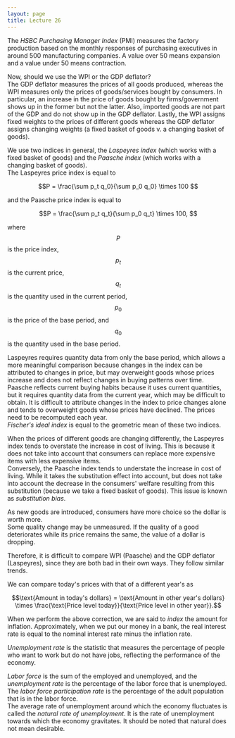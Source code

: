 ```yaml
---
layout: page
title: Lecture 26
---
```


<script type="text/javascript" async src="https://cdnjs.cloudflare.com/ajax/libs/mathjax/2.7.5/latest.js?config=TeX-MML-AM_CHTML" async></script>

The _HSBC Purchasing Manager Index_ (PMI) measures the factory production based on the monthly responses of purchasing executives in around 500 manufacturing companies. A value over 50 means expansion and a value under 50 means contraction.

Now, should we use the WPI or the GDP deflator?    
The GDP deflator measures the prices of all goods produced, whereas the WPI measures only the prices of goods/services bought by consumers. In particular, an increase in the price of goods bought by firms/government shows up in the former but not the latter. Also, imported goods are not part of the GDP and do not show up in the GDP deflator. Lastly, the WPI assigns fixed weights to the prices of different goods whereas the GDP deflator assigns changing weights (a fixed basket of goods v. a changing basket of goods).

We use two indices in general, the _Laspeyres index_ (which works with a fixed basket of goods) and the _Paasche index_ (which works with a changing basket of goods).     
The Laspeyres price index is equal to

$$P = \frac{\sum p_t q_0}{\sum p_0 q_0} \times 100 $$

and the Paasche price index is equal to

$$P = \frac{\sum p_t q_t}{\sum p_0 q_t} \times 100, $$

where $$P$$ is the price index, $$p_t$$ is the current price, $$q_t$$ is the quantity used in the current period, $$p_0$$ is the price of the base period, and $$q_0$$ is the quantity used in the base period.

Laspeyres requires quantity data from only the base period, which allows a more meaningful comparison because changes in the index can be attributed to changes in price, but may overweight goods whose prices increase and does not reflect changes in buying patterns over time.    
Paasche reflects current buying habits because it uses current quantities, but it requires quantity data from the current year, which may be difficult to obtain. It is difficult to attribute changes in the index to price changes alone and tends to overweight goods whose prices have declined. The prices need to be recomputed each year.    
_Fischer's ideal index_ is equal to the geometric mean of these two indices.

When the prices of different goods are changing differently, the Laspeyres index tends to overstate the increase in cost of living. This is because it does not take into account that consumers can replace more expensive items with less expensive items.    
Conversely, the Paasche index tends to understate the increase in cost of living. While it takes the substitution effect into account, but does not take into account the decrease in the consumers' welfare resulting from this substitution (because we take a fixed basket of goods). This issue is known as _substitution bias_.

As new goods are introduced, consumers have more choice so the dollar is worth more.    
Some quality change may be unmeasured. If the quality of a good deteriorates while its price remains the same, the value of a dollar is dropping.

Therefore, it is difficult to compare WPI (Paasche) and the GDP deflator (Laspeyres), since they are both bad in their own ways. They follow similar trends.

We can compare today's prices with that of a different year's as

$$\text{Amount in today's dollars} = \text{Amount in other year's dollars} \times \frac{\text{Price level today}}{\text{Price level in other year}}.$$

When we perform the above correction, we are said to _index_ the amount for inflation. Approximately, when we put our money in a bank, the real interest rate is equal to the nominal interest rate minus the inflation rate.

_Unemployment rate_ is the statistic that measures the percentage of people who want to work but do not have jobs, reflecting the performance of the economy.

_Labor force_ is the sum of the employed and unemployed, and the _unemployment rate_ is the percentage of the labor force that is unemployed. The _labor force participation rate_ is the percentage of the adult population that is in the labor force.    
The average rate of unemployment around which the economy fluctuates is called the _natural rate of unemployment_. It is the rate of unemployment towards which the economy gravitates. It should be noted that natural does not mean desirable.

<!-- The _HSBC Purchasing Manager Index_ (PMI) measures the factory production based on the monthly responses of purchasing executives in around 500 manufacturing companies. A value over 50 means expansion and a value under 50 means contraction.

The GDP deflator measures the prices of all goods produced, whereas the WPI measures only ht prices of goods/services bought by consumers. In particular, an increase in the price of goods bought by firms/government shows up in the former but not the latter. Also, imported goods are not part of the GDP and do not show up in the GDP deflator. Lastly, the WPI assigns fixed weights to the prices of different goods whereas the GDP deflator assigns changing weights.

We use two indices in general, the _Laspeyres index_ (which works with a fixed basket of goods) and the _Paasche index_ (which works with a changing basket of goods)

The Laspeyres price index is equal to

$$P = \frac{\sum p_t q_0}{\sum p_0 q_0} \times 100 $$

and the Paasche price index is equal to

$$P = \frac{\sum p_t q_0}{\sum p_0 q_t} \times 100, $$
where $$P$$ is the price index, $$p_t$$ is the current price, $$q_t$$ is the quantity used in the current period, $$p_0$$ is the price of the base period, and $$q_0$$ is the quantity used in the base period.

Laspeyres requires quantity data from only the base period, which allows a more meaningful comparison, but may overweight goods whose prices increase and does not reflect changes in buying patterns over time.    
Paasche reflects current buying habits because it uses current quantities, but it requires quantity data from the current year. It is difficult to attribute changes in the index to price changes alone and tends to overweight goods whose prices have declined. The prices need to be recomputed each year.

The Fischer index is equal to the geometric mean of these two indices.

_Unemployment rate_ is the statistic that measures the percentage of people who want to work but do not have jobs, reflecting the performance of the economy.

_Labor force_ is the sum of the employed and unemployed, and the _unemployment rate_ is the perecentage of the labor force that is unemployed.    
The average rate of unemployment around which the economy fluctuates is called the _natural rate of unemployment_. It is the rate of unemployment towards which the economy gravitates. -->